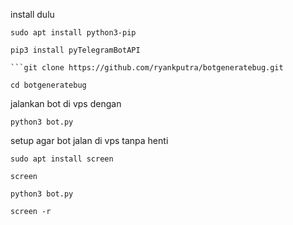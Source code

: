 install dulu
```
sudo apt install python3-pip
```

```
pip3 install pyTelegramBotAPI
```
```
```git clone https://github.com/ryankputra/botgeneratebug.git
```
```
cd botgeneratebug
```

jalankan bot di vps dengan
```
python3 bot.py
```
setup agar bot jalan di vps tanpa henti
```
sudo apt install screen
```
```
screen
```
```
python3 bot.py
```
```
screen -r
```
